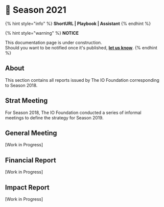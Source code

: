 # 🍃 Season 2021

{% hint style="info" %}
**ShortURL | Playbook | Assistant**
{% endhint %}



{% hint style="warning" %}
**NOTICE**

This documentation page is under construction.\
Should you want to be notified once it's published, [**let us know**](https://tiof.click/TIOFTarianUpdatesService).
{% endhint %}

## About

This section contains all reports issued by The IO Foundation corresponding to Season 2018.

## Strat Meeting

For Season 2018, The IO Foundation conducted a series of informal meetings to define the strategy for Season 2019.

## General Meeting

\[Work in Progress]

## Financial Report

\[Work in Progress]

## Impact Report

\[Work in Progress]
